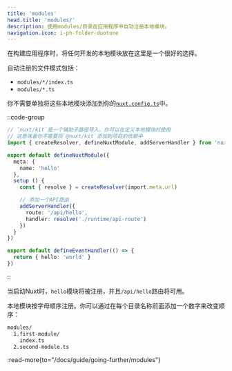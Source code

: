 ```yaml
---
title: 'modules'
head.title: 'modules/'
description: 使用modules/目录在应用程序中自动注册本地模块。
navigation.icon: i-ph-folder-duotone
---
```


在构建应用程序时，将任何开发的本地模块放在这里是一个很好的选择。

自动注册的文件模式包括：
- `modules/*/index.ts`
- `modules/*.ts`

你不需要单独将这些本地模块添加到你的[`nuxt.config.ts`](/docs/guide/directory-structure/nuxt.config)中。

::code-group

```ts [modules/hello/index.ts]
// `nuxt/kit`是一个辅助子路径导入，你可以在定义本地模块时使用
// 这意味着你不需要将`@nuxt/kit`添加到项目的依赖中
import { createResolver, defineNuxtModule, addServerHandler } from 'nuxt/kit'

export default defineNuxtModule({
  meta: {
    name: 'hello'
  },
  setup () {
    const { resolve } = createResolver(import.meta.url)

    // 添加一个API路由
    addServerHandler({
      route: '/api/hello',
      handler: resolve('./runtime/api-route')
    })
  }
})
```

```ts [modules/hello/runtime/api-route.ts]
export default defineEventHandler(() => {
  return { hello: 'world' }
})
```

::

当启动Nuxt时，`hello`模块将被注册，并且`/api/hello`路由将可用。

本地模块按字母顺序注册。你可以通过在每个目录名称前面添加一个数字来改变顺序：

```bash [目录结构]
modules/
  1.first-module/
    index.ts
  2.second-module.ts
```

:read-more{to="/docs/guide/going-further/modules"}
